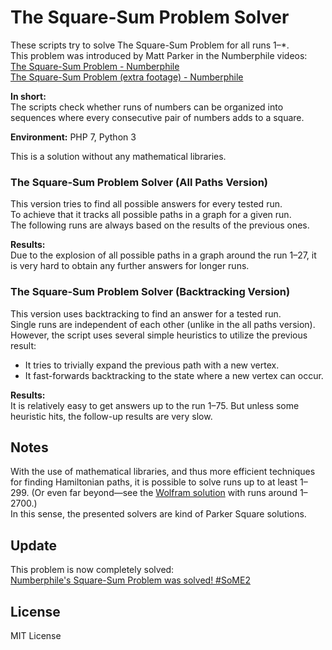 The Square-Sum Problem Solver
========
These scripts try to solve The Square-Sum Problem for all runs 1&ndash;*.  
This problem was introduced by Matt Parker in the Numberphile videos:  
[The Square-Sum Problem - Numberphile](https://youtu.be/G1m7goLCJDY)  
[The Square-Sum Problem (extra footage) - Numberphile](https://youtu.be/7_ph5djCCnM)

**In short:**  
The scripts check whether runs of numbers can be organized into sequences where every consecutive pair of numbers adds to a square.

**Environment:** PHP 7, Python 3

This is a solution without any mathematical libraries.

### The Square-Sum Problem Solver (All Paths Version)
This version tries to find all possible answers for every tested run.  
To achieve that it tracks all possible paths in a graph for a given run.  
The following runs are always based on the results of the previous ones.

**Results:**  
Due to the explosion of all possible paths in a graph around the run 1&ndash;27, it is very hard to obtain any further answers for longer runs.

### The Square-Sum Problem Solver (Backtracking Version)
This version uses backtracking to find an answer for a tested run.  
Single runs are independent of each other (unlike in the all paths version).  
However, the script uses several simple heuristics to utilize the previous result:
- It tries to trivially expand the previous path with a new vertex.
- It fast-forwards backtracking to the state where a new vertex can occur. 

**Results:**  
It is relatively easy to get answers up to the run 1&ndash;75.
But unless some heuristic hits, the follow-up results are very slow.


## Notes
With the use of mathematical libraries, and thus more efficient techniques for finding Hamiltonian paths, it is possible to solve runs up to at least 1&ndash;299.
(Or even far beyond&mdash;see the [Wolfram solution](http://community.wolfram.com/groups/-/m/t/1264240) with runs around 1&ndash;2700.)  
In this sense, the presented solvers are kind of Parker Square solutions.

## Update
This problem is now completely solved:  
[Numberphile's Square-Sum Problem was solved! #SoME2](https://youtu.be/-vxW42R47bc)


## License
MIT License

